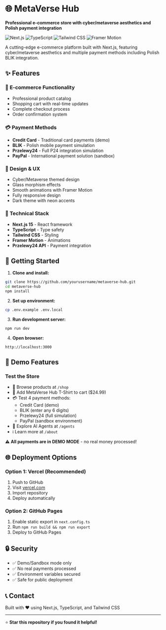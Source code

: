# 🌐 MetaVerse Hub

**Professional e-commerce store with cyber/metaverse aesthetics and Polish payment integration**

![Next.js](https://img.shields.io/badge/Next.js-15.1.7-black?style=for-the-badge&logo=next.js)
![TypeScript](https://img.shields.io/badge/TypeScript-5-blue?style=for-the-badge&logo=typescript)
![Tailwind CSS](https://img.shields.io/badge/Tailwind_CSS-3.4.1-38B2AC?style=for-the-badge&logo=tailwind-css)
![Framer Motion](https://img.shields.io/badge/Framer_Motion-12.4.3-0055FF?style=for-the-badge&logo=framer)

A cutting-edge e-commerce platform built with Next.js, featuring cyber/metaverse aesthetics and multiple payment methods including Polish BLIK integration.

## ✨ Features

### 🛒 **E-commerce Functionality**
- Professional product catalog
- Shopping cart with real-time updates
- Complete checkout process
- Order confirmation system

### 💳 **Payment Methods**
- **Credit Card** - Traditional card payments (demo)
- **BLIK** - Polish mobile payment simulation
- **Przelewy24** - Full P24 integration simulation
- **PayPal** - International payment solution (sandbox)

### 🎨 **Design & UX**
- Cyber/Metaverse themed design
- Glass morphism effects
- Smooth animations with Framer Motion
- Fully responsive design
- Dark theme with neon accents

### 🔧 **Technical Stack**
- **Next.js 15** - React framework
- **TypeScript** - Type safety
- **Tailwind CSS** - Styling
- **Framer Motion** - Animations
- **Przelewy24 API** - Payment integration

## 🚀 Getting Started

1. **Clone and install:**
```bash
git clone https://github.com/yourusername/metaverse-hub.git
cd metaverse-hub
npm install
```

2. **Set up environment:**
```bash
cp .env.example .env.local
```

3. **Run development server:**
```bash
npm run dev
```

4. **Open browser:**
```
http://localhost:3000
```

## 🎯 Demo Features

### Test the Store
- 🛒 Browse products at `/shop`
- 👕 Add MetaVerse Hub T-Shirt to cart ($24.99)
- 💳 Test 4 payment methods:
  - Credit Card (demo)
  - BLIK (enter any 6 digits)
  - Przelewy24 (full simulation)
  - PayPal (sandbox environment)
- 🤖 Explore AI Agents at `/agents`
- ℹ️ Learn more at `/about`

⚠️ **All payments are in DEMO MODE** - no real money processed!

## 🌐 Deployment Options

### Option 1: Vercel (Recommended)
1. Push to GitHub
2. Visit [vercel.com](https://vercel.com)
3. Import repository
4. Deploy automatically

### Option 2: GitHub Pages
1. Enable static export in `next.config.ts`
2. Run `npm run build && npm run export`
3. Deploy to GitHub Pages

## 🔒 Security
- ✅ Demo/Sandbox mode only
- ✅ No real payments processed
- ✅ Environment variables secured
- ✅ Safe for public deployment

## 📞 Contact
Built with ❤️ using Next.js, TypeScript, and Tailwind CSS

---
⭐ **Star this repository if you found it helpful!**
